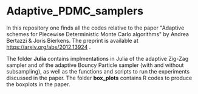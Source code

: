 # Adaptive_PDMC_samplers
In this repository one finds all the codes relative to the paper "Adaptive schemes for Piecewise Deterministic Monte Carlo algorithms" by Andrea Bertazzi & Joris Bierkens. The preprint is available at https://arxiv.org/abs/2012.13924 .

The folder **Julia** contains implmentations in Julia of the adaptive Zig-Zag sampler and of the adaptive Bouncy Particle sampler (with and without subsampling), as well as the functions and scripts to run the experiments discussed in the paper. The folder **box_plots** contains R codes to produce the boxplots in the paper.
